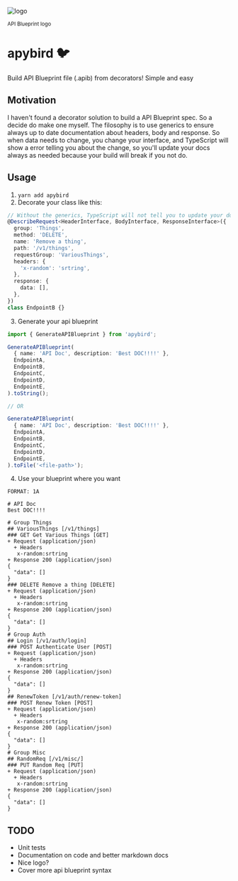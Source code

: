 ![logo](https://github.com/apiaryio/api-blueprint/raw/master/assets/logo_apiblueprint.png)

<sub>API Blueprint logo</sub>

# apybird :bird:

Build API Blueprint file (.apib) from decorators! Simple and easy

## Motivation

I haven't found a decorator solution to build a API Blueprint spec. So a decide do make one myself. The filosophy is to use generics to ensure always up to date documentation about headers, body and response. So when data needs to change, you change your interface, and TypeScript will show a error telling you about the change, so you'll update your docs always as needed because your build will break if you not do.

## Usage

1. `yarn add apybird`
2. Decorate your class like this:

```typescript
// Without the generics, TypeScript will not tell you to update your doc :D
@DescribeRequest<HeaderInterface, BodyInterface, ResponseInterface>({
  group: 'Things',
  method: 'DELETE',
  name: 'Remove a thing',
  path: '/v1/things',
  requestGroup: 'VariousThings',
  headers: {
    'x-random': 'srtring',
  },
  response: {
    data: [],
  },
})
class EndpointB {}
```

3. Generate your api blueprint
```typescript
import { GenerateAPIBlueprint } from 'apybird';

GenerateAPIBlueprint(
  { name: 'API Doc', description: 'Best DOC!!!!' },
  EndpointA,
  EndpointB,
  EndpointC,
  EndpointD,
  EndpointE,
).toString();

// OR

GenerateAPIBlueprint(
  { name: 'API Doc', description: 'Best DOC!!!!' },
  EndpointA,
  EndpointB,
  EndpointC,
  EndpointD,
  EndpointE,
).toFile('<file-path>');
```

4. Use your blueprint where you want
```apib
FORMAT: 1A

# API Doc
Best DOC!!!!

# Group Things
## VariousThings [/v1/things]
### GET Get Various Things [GET]
+ Request (application/json)
  + Headers
   x-random:srtring
+ Response 200 (application/json)
{
  "data": []
}
### DELETE Remove a thing [DELETE]
+ Request (application/json)
  + Headers
   x-random:srtring
+ Response 200 (application/json)
{
  "data": []
}
# Group Auth
## Login [/v1/auth/login]
### POST Authenticate User [POST]
+ Request (application/json)
  + Headers
   x-random:srtring
+ Response 200 (application/json)
{
  "data": []
}
## RenewToken [/v1/auth/renew-token]
### POST Renew Token [POST]
+ Request (application/json)
  + Headers
   x-random:srtring
+ Response 200 (application/json)
{
  "data": []
}
# Group Misc
## RandomReq [/v1/misc/]
### PUT Random Req [PUT]
+ Request (application/json)
  + Headers
   x-random:srtring
+ Response 200 (application/json)
{
  "data": []
}
```

## TODO

- Unit tests
- Documentation on code and better markdown docs
- Nice logo?
- Cover more api blueprint syntax